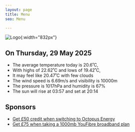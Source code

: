 ```yaml
---
layout: page
title: Menu
seo: Menu

---
```


![Logo](/images/logo.jpg){:width="832px"}

<!-- weather_marker starts -->
## On Thursday, 29 May 2025

- The average temperature today is 20.6˚C,
- With highs of 22.62˚C and lows of 19.42˚C,
- It may feel like 20.47˚C with few clouds
- The wind speed is 6.69m/s and visibility is 10000m
- The pressure is 1017hPa and humidity is 67%
- The sun will rise at 03:57 and set at 20:14

<!-- weather_marker ends -->

## Sponsors

- [Get £50 credit when switching to Octopus Energy](https://bit.ly/3oD1nnS)
- [Get £75 when taking a 1000mb YouFibre broadband plan](https://aklam.io/91zWhU?)

